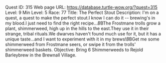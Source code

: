 Quest ID: 315
Web page URL: https://database.turtle-wow.org/?quest=315
Level: 9
Min Level: 5
Race: 77
Title: The Perfect Stout
Description: I'm on a quest, a quest to make the perfect stout.I know I can do it -- brewing's in my blood.I just need to find the right recipe...$B$BThe Frostmane trolls grow a plant, shimmerweed, high up in the hills to the east.They use it in their strange, tribal rituals.We dwarves haven't found much use for it, but it has a unique taste...and I want to experiment with it in my brews!$B$BGet me some shimmerweed from Frostmane seers, or swipe it from the trolls' shimmerweed baskets.
Objective: Bring 6 Shimmerweeds to Rejold Barleybrew in the Brewnall Village.
